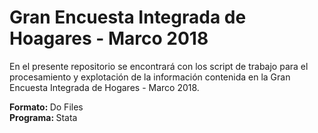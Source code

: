 # Gran Encuesta Integrada de Hoagares - Marco 2018

En el presente repositorio se encontrará con los script  de trabajo para el procesamiento y explotación de la información contenida en la Gran Encuesta Integrada de Hogares - Marco 2018.

<strong>Formato: </strong> Do Files  
<strong>Programa: </strong> Stata  

